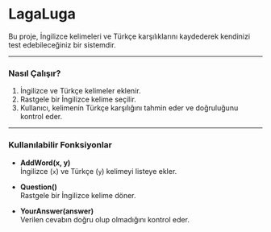 # LagaLuga

Bu proje, İngilizce kelimeleri ve Türkçe karşılıklarını kaydederek kendinizi test edebileceğiniz bir sistemdir.

---

### Nasıl Çalışır?

1. İngilizce ve Türkçe kelimeler eklenir.
2. Rastgele bir İngilizce kelime seçilir.
3. Kullanıcı, kelimenin Türkçe karşılığını tahmin eder ve doğruluğunu kontrol eder.

---

### Kullanılabilir Fonksiyonlar

- **AddWord(x, y)**  
  İngilizce (`x`) ve Türkçe (`y`) kelimeyi listeye ekler.
  
- **Question()**  
  Rastgele bir İngilizce kelime döner.
  
- **YourAnswer(answer)**  
  Verilen cevabın doğru olup olmadığını kontrol eder.
